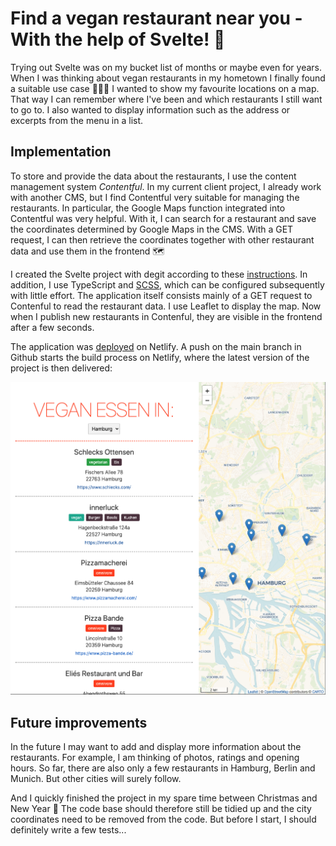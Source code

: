 # Find a vegan restaurant near you - With the help of Svelte! 🌱

Trying out Svelte was on my bucket list of months or maybe even for years.
When I was thinking about vegan restaurants in my hometown I finally found 
a suitable use case 🍔🍟🍕
I wanted to show my favourite locations on a map.
That way I can remember where I've been and which restaurants I still want to go to. 
I also wanted to display information such as the address or excerpts from the menu in a list.

## Implementation

To store and provide the data about the restaurants, I use the content management system *Contentful*. 
In my current client project, I already work with another CMS, but I find Contentful very suitable for managing the restaurants.
In particular, the Google Maps function integrated into Contentful was very helpful.
With it, I can search for a restaurant and save the coordinates determined by Google Maps in the CMS.
With a GET request, I can then retrieve the coordinates together with other restaurant data and use them in the frontend 🗺

I created the Svelte project with degit according to these [instructions](https://svelte.dev/blog/svelte-for-new-developers).
In addition, I use TypeScript and [SCSS](https://linguinecode.com/post/add-sass-svelte-js), which can be configured subsequently with little effort.
The application itself consists mainly of a GET request to Contenful to read the restaurant data.
I use Leaflet to display the map. 
Now when I publish new restaurants in Contenful, they are visible in the frontend after a few seconds. 

The application was [deployed](https://vgnmap.netlify.app/) on Netlify.
A push on the main branch in Github starts the build process on Netlify, where the latest version of the project is then delivered:

![Screenshot of vgnmap](vgnmap.png "vgnmap")

## Future improvements

In the future I may want to add and display more information about the restaurants.
For example, I am thinking of photos, ratings and opening hours.
So far, there are also only a few restaurants in Hamburg, Berlin and Munich. But other cities will surely follow.

And I quickly finished the project in my spare time between Christmas and New Year 🙈
The code base should therefore still be tidied up and the city coordinates need to be removed from the code.
But before I start, I should definitely write a few tests...
